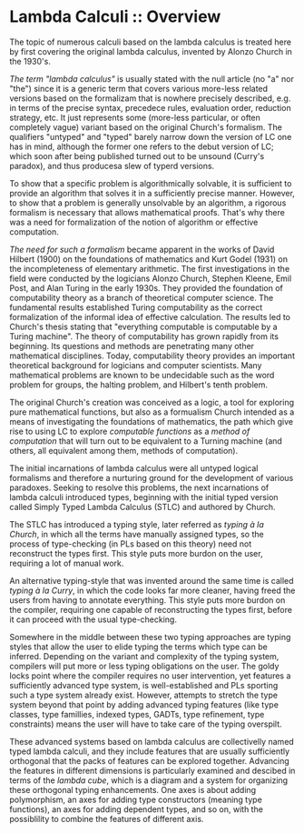 # Lambda Calculi :: Overview

The topic of numerous calculi based on the lambda calculus is treated here by first covering the original lambda calculus, invented by Alonzo Church in the 1930's.

*The term "lambda calculus"* is usually stated with the null article (no "a" nor "the") since it is a generic term that covers various more-less related versions based on the formalizam that is nowhere precisely described, e.g. in terms of the precise syntax, precedece rules, evaluation order, reduction strategy, etc. It just represents some (more-less particular, or often completely vague) variant based on the original Church's formalism. The qualifiers "untyped" and "typed" barely narrow down the version of LC one has in mind, although the former one refers to the debut version of LC; which soon after being published turned out to be unsound (Curry's paradox), and thus producesa slew of typerd versions.

To show that a specific problem is algorithmically solvable, it is sufficient to provide an algorithm that solves it in a sufficiently precise manner. However, to show that a problem is generally unsolvable by an algorithm, a rigorous formalism is necessary that allows mathematical proofs. That's why there was a need for formalization of the notion of algorithm or effective computation.

*The need for such a formalism* became apparent in the works of David Hilbert (1900) on the foundations of mathematics and Kurt Godel (1931) on the incompleteness of elementary arithmetic. The first investigations in the field were conducted by the logicians Alonzo Church, Stephen Kleene, Emil Post, and Alan Turing in the early 1930s. They provided the foundation of computability theory as a branch of theoretical computer science. The fundamental results established Turing computability as the correct formalization of the informal idea of effective calculation. The results led to Church's thesis stating that "everything computable is computable by a Turing machine". The theory of computability has grown rapidly from its beginning. Its questions and methods are penetrating many other mathematical disciplines. Today, computability theory provides an important theoretical background for logicians and computer scientists. Many mathematical problems are known to be undecidable such as the word problem for groups, the halting problem, and Hilbert's tenth problem.


The original Church's creation was conceived as a logic, a tool for exploring pure mathematical functions, but also as a formualism Church intended as a means of investigating the foundations of mathematics, the path which give rise to using LC to explore *computable functions* as a *method of computation* that will turn out to be equivalent to a Turning machine (and others, all equivalent among them, methods of computation).

The initial incarnations of lambda calculus were all untyped logical formalisms and therefore a nurturing ground for the development of various paradoxes. Seeking to resolve this problems, the next incarnations of lambda calculi introduced types, beginning with the initial typed version called Simply Typed Lambda Calculus (STLC) and authored by Church.

The STLC has introduced a typing style, later referred as *typing à la Church*, in which all the terms have manually assigned types, so the process of type-checking (in PLs based on this theory) need not reconstruct the types first. This style puts more burdon on the user, requiring a lot of manual work.

An alternative typing-style that was invented around the same time is called *typing à la Curry*, in which the code looks far more cleaner, having freed the users from having to annotate everything. This style puts more burdon on the compiler, requiring one capable of reconstructing the types first, before it can proceed with the usual type-checking.

Somewhere in the middle between these two typing approaches are typing styles that allow the user to elide typing the terms which type can be inferred. Depending on the variant and complexity of the typing system, compilers will put more or less typing obligations on the user. The goldy locks point where the compiler requires no user intervention, yet features a sufficiently advanced type system, is well-established and PLs sporting such a type system already exist. However, attempts to stretch the type system beyond that point by adding advanced typing features (like type classes, type famillies, indexed types, GADTs, type refinement, type constraints) means the user will have to take care of the typing overspilt.

These advanced systems based on lambda calculus are collectivelly named typed lambda calculi, and they include features that are usually sufficiently orthogonal that the packs of features can be explored together. Advancing the features in different dimensions is particularly examined and descibed in terms of the *lambda cube*, which is a diagram and a system for organizing these orthogonal typing enhancements. One axes is about adding polymorphism, an axes for adding type constructors (meaning type functions), an axes for adding dependent types, and so on, with the possiblility to combine the features of different axis.
